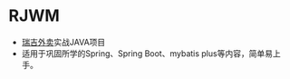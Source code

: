 # RJWM
* [瑞吉外卖](https://www.bilibili.com/video/BV13a411q753?spm_id_from=333.999.0.0&vd_source=a8c45f9610cb6a0af31acf5424453d17)实战JAVA项目
* 适用于巩固所学的Spring、Spring Boot、mybatis plus等内容，简单易上手。
